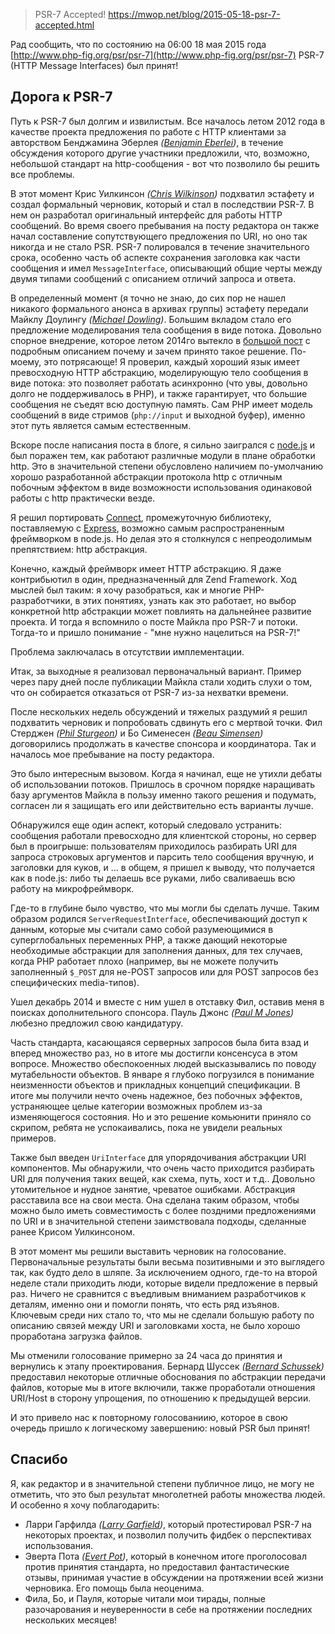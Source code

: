 >PSR-7 Accepted!
https://mwop.net/blog/2015-05-18-psr-7-accepted.html

Рад сообщить, что по состоянию на 06:00 18 мая 2015 года [http://www.php-fig.org/psr/psr-7](http://www.php-fig.org/psr/psr-7) PSR-7 (HTTP Message Interfaces) был принят!

## Дорога к PSR-7

Путь к PSR-7 был долгим и извилистым. Все началось летом 2012 года в качестве проекта предложения по работе с HTTP клиентами за авторством Бенджамина Эберлея _([Benjamin Eberlei](http://www.whitewashing.de/))_, в течение обсуждения которого другие участники предложили, что, возможно, небольшой стандарт на http-сообщения - вот что позволило бы решить все проблемы.

В этот момент Крис Уилкинсон _([Chris Wilkinson](https://github.com/thewilkybarkid))_ подхватил эстафету и создал формальный черновик, который и стал в последствии PSR-7. В нем он разработал оригинальный интерфейс для работы HTTP сообщений. Во время своего пребывания на посту редактора он также начал составление сопутствующего предложения по URI, но оно так никогда и не стало PSR. PSR-7 полировался в течение значительного срока, особенно часть об аспекте сохранения заголовка как части сообщения и имел `MessageInterface`, описывающий общие черты между двумя типами сообщений с описанием отличий запроса и ответа.

В определенный момент (я точно не знаю, до сих пор не нашел никакого формального анонса в архивах группы) эстафету передали Майклу Доулингу _([Michael Dowling](http://mtdowling.com/))_. Большим вкладом стало его предложение моделирования тела сообщения в виде потока. Довольно спорное внедрение, которое летом 2014го вытекло в [большой пост](http://mtdowling.com/blog/2014/07/03/a-case-for-higher-level-php-streams/) с подробным описанием почему и зачем принято такое решение. По-моему, это потрясающе! Я проверил, каждый хороший язык имеет превосходную HTTP абстракцию, моделирующую тело сообщения в виде потока: это позволяет работать асинхронно (что увы, довольно долго не поддерживалось в PHP), и также гарантирует, что большие сообщения не съедят всю доступную память. Сам PHP имеет модель сообщений в виде стримов (`php://input` и выходной буфер), именно этот путь является самым естественным.

Вскоре после написания поста в блоге, я сильно заигрался с [node.js](https://nodejs.org) и был поражен тем, как работают различные модули в плане обработки http. Это в значительной степени обусловлено наличием по-умолчанию хорошо разработанной абстракции протокола http с отличным побочным эффектом в виде возможности использования одинаковой работы с http практически везде.

Я решил портировать [Connect](https://github.com/senchalabs/connect), промежуточную библиотеку, поставляемую с [Express](http://expressjs.com/), возможно самым распространенным фреймворком в node.js. Но делая это я столкнулся с непреодолимым препятствием: http абстракция.

Конечно, каждый фреймворк имеет HTTP абстракцию. Я даже контрибьютил в один, предназначенный для Zend Framework. Ход мыслей был таким: я хочу разобраться, как и многие PHP-разработчики, в этих понятиях, узнать как это работает, но выбор конкретной http абстракции может повлиять на дальнейнее развитие проекта. И тогда я вспомнило о посте Майкла про PSR-7 и потоки. Тогда-то и пришло понимание - "мне нужно нацелиться на PSR-7!"

Проблема заключалась в отсутствии имплементации.

Итак, за выходные я реализовал первоначальный вариант. Пример через пару дней после публикации Майкла стали ходить слухи о том, что он собирается отказаться от PSR-7 из-за нехватки времени.

После нескольких недель обсуждений и тяжелых раздумий я решил подхватить черновик и попробовать сдвинуть его с мертвой точки. Фил Стерджен _([Phil Sturgeon](https://philsturgeon.uk/))_ и Бо Сименесен _([Beau Simensen](https://beau.io))_ договорились продолжать в качестве спонсора и координатора. Так и началось мое пребывание на посту редактора.

Это было интересным вызовом. Когда я начинал, еще не утихли дебаты об использовании потоков. Пришлось в срочном порядке наращивать базу аргументов Майкла в пользу именно такого решения и подумать, согласен ли я защищать его или действительно есть варианты лучше.

Обнаружился еще один аспект, который следовало устранить: сообщения работали превосходно для клиентской стороны, но сервер был в проигрыше: пользователям приходилось разбирать URI для запроса строковых аргументов и парсить тело сообщения вручную, и заголовки для куков, и ... в общем, я пришел к выводу, что получается как в node.js: либо ты делаешь все руками, либо сваливаешь всю работу на микрофреймворк.

Где-то в глубине было чувство, что мы могли бы сделать лучше. Таким образом родился `ServerRequestInterface`, обеспечивающий доступ к данным, которые мы считали само собой разумеющимися в суперглобальных переменных PHP, а также дающий некоторые необходимые абстракции для заполнения данных, для тех случаев, когда PHP работает плохо (например, вы не можете получить заполненный `$_POST` для не-POST запросов или для POST запросов без специфических media-типов).

Ушел декабрь 2014 и вместе с ним ушел в отставку Фил, оставив меня в поисках дополнительного спонсора. Пауль Джонс _([Paul M Jones](http://paul-m-jones.com))_ любезно предложил свою кандидатуру.

Часть стандарта, касающаяся серверных запросов была бита взад и вперед множество раз, но в итоге мы достигли консенсуса в этом вопросе. Множество обеспокоенных людей высказывались по поводу мутабельности объектов. В январе я глубоко погрузился в понимание неизменности объектов и прикладных концепций спецификации. В итоге мы получили нечто очень надежное, без побочных эффектов, устраняющее целые категории возможных проблем из-за изменяющегося состояния. Но и это решение комьюнити приняло со скрипом, ребята не успокаивались, пока не увидели реальных примеров.

Также был введен `UriInterface` для упорядочивания абстракции URI компонентов. Мы обнаружили, что очень часто приходится разбирать URI для получения таких вещей, как схема, путь, хост и т.д.. Довольно утомительное и нудное занятие, чреватое ошибками. Абстракция расставила все на свои места. Она сделана таким образом, чтобы можно было иметь совместимость с более поздними предложениями по URI и в значительной степени заимствовала подходы, сделанные ранее Крисом Уилкинсоном.

В этот момент мы решили выставить черновик на голосование. Первоначальные результаты были весьма позитивными и это выглядего так, как будто дело в шляпе. За исключением одного, где-то на второй неделе стали приходить люди, которые видели предложение в первый раз. Ничего не сравнится с въедливым вниманием разработчиков к деталям, именно они и помогли понять, что есть ряд изъянов. Ключевым среди них стало то, что мы не сделали большую работу по описанию связей между URI и заголовками хоста, не было хорошо проработана загрузка файлов. 

Мы отменили голосование примерно за 24 часа до принятия и вернулись к этапу проектирования. Бернард Шуссек _([Bernard Schussek](http://webmozarts.com/))_ предоставил некоторые отличные обоснования по абстракции передачи файлов, которые мы в итоге включили, также проработали отношения URI/Host в сторону упрощения, по отношению к предыдущей версии.

И это привело нас к повторному голосованиию, которое в свою очередь пришло к логическому завершению: новый PSR был принят!

## Спасибо

Я, как редактор и в значительной степени публичное лицо, не могу не отметить, что это был результат многолетней работы множества людей. И особенно я хочу поблагодарить:

* Ларри Гарфилда _([Larry Garfield](http://wwww.garfieldtech.com/))_, который протестировал PSR-7 на некоторых проектах, и позволил получить фидбек о перспективах использования.
* Эверта Пота _([Evert Pot](http://evertpot.com))_, который в конечном итоге проголосовал против принятия стандарта, но предоставил фантастические отзывы, принимая участие в обсуждении на протяжении всей жизни черновика. Его помощь была неоценима.
* Фила, Бо, и Пауля, которые читали мои тирады, полные разочарования и неуверенности в себе на протяжении последних нескольких месяцев!